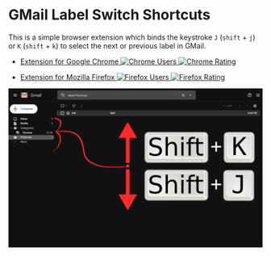 # GMail Label Switch Shortcuts

This is a simple browser extension which binds the keystroke `J`
(`shift` + `j`) or `K` (`shift` + `k`) to select the next or previous
label in GMail.

* [ Extension for Google Chrome
    ![Chrome Users](https://img.shields.io/chrome-web-store/users/dicajcdhaiakibijhofldipaiaiaiefj.svg)
    ![Chrome Rating](https://img.shields.io/chrome-web-store/rating/dicajcdhaiakibijhofldipaiaiaiefj.svg)
  ](https://chrome.google.com/webstore/detail/gmail-label-switch-shortcuts/dicajcdhaiakibijhofldipaiaiaiefj)

* [ Extension for Mozilla Firefox
    ![Firefox Users](https://img.shields.io/amo/users/gmail-label-switch-shortcuts.svg)
    ![Firefox Rating](https://img.shields.io/amo/rating/gmail-label-switch-shortcuts.svg)
  ](https://addons.mozilla.org/en-US/firefox/addon/gmail-label-switch-shortcuts/)

![explanatory screenshot](./etc/screenshot.png)
